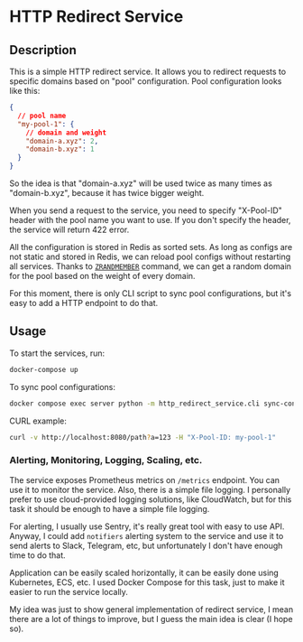 # HTTP Redirect Service

## Description

This is a simple HTTP redirect service. It allows you to redirect requests to specific domains based on "pool"
configuration. Pool configuration looks like this:

```json
{
  // pool name
  "my-pool-1": {
    // domain and weight
    "domain-a.xyz": 2,
    "domain-b.xyz": 1
  }
}
```

So the idea is that "domain-a.xyz" will be used twice as many times as "domain-b.xyz", because it has twice
bigger weight.

When you send a request to the service, you need to specify "X-Pool-ID" header with the pool name you want to use. If
you don't specify the header, the service will return 422 error.

All the configuration is stored in Redis as sorted sets. As long as configs are not static and stored in Redis, we can
reload pool configs without restarting all services. Thanks to [`ZRANDMEMBER`](https://redis.io/commands/zrandmember/)
command, we can get a random domain for the pool based on the weight of every domain.

For this moment, there is only CLI script to sync pool configurations, but it's easy to add a HTTP endpoint to do that.

## Usage

To start the services, run:

```bash
docker-compose up
```

To sync pool configurations:

```bash
docker compose exec server python -m http_redirect_service.cli sync-config -c configs/example.json
```

CURL example:

```bash
curl -v http://localhost:8080/path?a=123 -H "X-Pool-ID: my-pool-1"
```

### Alerting, Monitoring, Logging, Scaling, etc.

The service exposes Prometheus metrics on `/metrics` endpoint. You can use it to monitor the service. Also, there is a
simple file logging. I personally prefer to use cloud-provided logging solutions, like CloudWatch, but for this task it
should be enough to have a simple file logging.

For alerting, I usually use Sentry, it's really great tool with easy to use API. Anyway, I could add `notifiers`
alerting system to the service and use it to send alerts to Slack, Telegram, etc, but unfortunately I don't have enough
time to do that.

Application can be easily scaled horizontally, it can be easily done using Kubernetes, ECS, etc. I used Docker Compose
for this task, just to make it easier to run the service locally.

My idea was just to show general implementation of redirect service, I mean there are a lot of things to improve, but
I guess the main idea is clear (I hope so).